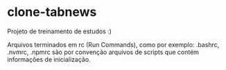 # clone-tabnews
Projeto de treinamento de estudos :)

Arquivos terminados em rc (Run Commands), como por exemplo: .bashrc, .nvmrc, .npmrc são por convenção arquivos de scripts que contém informações de inicialização.